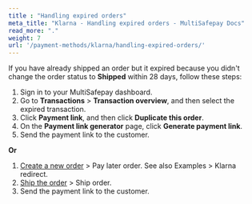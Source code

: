 ```yaml
---
title : "Handling expired orders"
meta_title: "Klarna - Handling expired orders - MultiSafepay Docs"
read_more: "."
weight: 7
url: '/payment-methods/klarna/handling-expired-orders/'
---
```


If you have already shipped an order but it expired because you didn't change the order status to **Shipped** within 28 days, follow these steps: 

1. Sign in to your MultiSafepay dashboard.
2. Go to **Transactions** > **Transaction overview**, and then select the expired transaction.  
3. Click **Payment link**, and then click **Duplicate this order**.
4. On the **Payment link generator** page, click **Generate payment link**. 
5. Send the payment link to the customer. 

**Or**

1. [Create a new order](https://api-docs.multisafepay.com/reference/createorder) > Pay later order. See also Examples > Klarna redirect.
2. [Ship the order](https://api-docs.multisafepay.com/reference/updateorder) > Ship order.
3. Send the payment link to the customer.